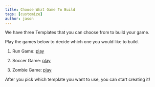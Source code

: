 ```yaml
---
title: Choose What Game To Build
tags: [customize]
author: jason
---
```


We have three Templates that you can choose from to build your game.

Play the games below to decide which one you would like to build.

1) Run Game: <a href="http://runner.blobbert.io/" target="_blank">play</a>

2) Soccer Game: <a href="http://soccer.blobbert.io/" target="_blank">play</a>

3) Zombie Game: <a href="http://zombie.blobbert.io/" target="_blank">play</a>

After you pick which template you want to use, you can start creating it!
